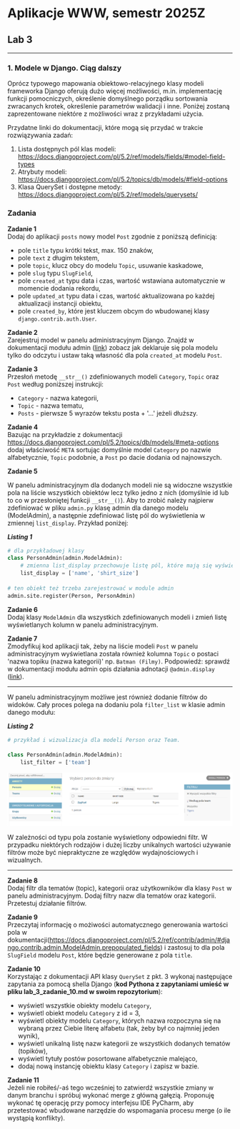 # Aplikacje WWW, semestr 2025Z

## Lab 3
---
### **1. Modele w Django. Ciąg dalszy**


Oprócz typowego mapowania obiektowo-relacyjnego klasy modeli frameworka Django oferują dużo więcej możliwości, m.in. implementację funkcji pomocniczych, określenie domyślnego porządku sortowania zwracanych krotek, określenie parametrów walidacji i inne. Poniżej zostaną zaprezentowane niektóre z możliwości wraz z przykładami użycia.

Przydatne linki do dokumentacji, które mogą się przydać w trakcie rozwiązywania zadań:
1. Lista dostępnych pól klas modeli: https://docs.djangoproject.com/pl/5.2/ref/models/fields/#model-field-types
2. Atrybuty modeli: https://docs.djangoproject.com/pl/5.2/topics/db/models/#field-options
3. Klasa QuerySet i dostępne metody: https://docs.djangoproject.com/pl/5.2/ref/models/querysets/

### Zadania

**Zadanie 1**  
Dodaj do aplikacji `posts` nowy model `Post` zgodnie z poniższą definicją:
* pole `title` typu krótki tekst, max. 150 znaków,
* pole `text` z długim tekstem,
* pole `topic`, klucz obcy do modelu `Topic`, usuwanie kaskadowe,
* pole `slug` typu `SlugField`,
* pole `created_at` typu data i czas, wartość wstawiana automatycznie w momencie dodania rekordu,
* pole `updated_at` typu data i czas, wartość aktualizowana po każdej aktualizacji instancji obiektu,
* pole `created_by`, które jest kluczem obcym do wbudowanej klasy `django.contrib.auth.User`.

**Zadanie 2**  
Zarejestruj model w panelu administracyjnym Django. Znajdź w dokumentacji modułu admin ([link](https://docs.djangoproject.com/pl/5.2/ref/contrib/admin/)) zobacz jak deklaruje się pola modelu tylko do odczytu i ustaw taką własność dla pola `created_at` modelu `Post`.

**Zadanie 3**  
Przesłoń metodę `__str__()` zdefiniowanych modeli `Category`, `Topic` oraz `Post` według poniższej instrukcji:
* `Category` - nazwa kategorii,
* `Topic` - nazwa tematu,
* `Posts` - pierwsze 5 wyrazów tekstu posta + '...' jeżeli dłuższy.

**Zadanie 4**  
Bazując na przykładzie z dokumentacji https://docs.djangoproject.com/pl/5.2/topics/db/models/#meta-options dodaj właściwość `META` sortując domyślnie model `Category` po nazwie alfabetycznie, `Topic` podobnie, a `Post` po dacie dodania od najnowszych.

**Zadanie 5**  

W panelu administracyjnym dla dodanych modeli nie są widoczne wszystkie pola na liście wszystkich obiektów lecz tylko jedno z nich (domyślnie id lub to co w przesłoniętej funkcji `__str__()`). Aby to zrobić należy najpierw zdefiniować w pliku `admin.py` klasę admin dla danego modelu (ModelAdmin), a następnie zdefiniować listę pól do wyświetlenia w zmiennej `list_display`. Przykład poniżej:

**_Listing 1_**
```python
# dla przykładowej klasy
class PersonAdmin(admin.ModelAdmin):
    # zmienna list_display przechowuje listę pól, które mają się wyświetlać w widoku listy danego modelu w panelu administracynym
    list_display = ['name', 'shirt_size']

# ten obiekt też trzeba zarejestrować w module admin
admin.site.register(Person, PersonAdmin)
```

**Zadanie 6**  
Dodaj klasy `ModelAdmin` dla wszystkich zdefiniowanych modeli i zmień listę wyświetlanych kolumn w panelu administracyjnym.

**Zadanie 7**  
Zmodyfikuj kod aplikacji tak, żeby na liście modeli `Post` w panelu administracyjnym wyświetlana została również kolumna `Topic` o postaci 'nazwa topiku (nazwa kategorii)' np. `Batman (Filmy)`. Podpowiedź: sprawdź w dokumentacji modułu admin opis działania adnotacji `@admin.display` ([link](https://docs.djangoproject.com/pl/5.2/ref/contrib/admin/#django.contrib.admin.ModelAdmin.list_display)).

---
W panelu administracyjnym możliwe jest również dodanie filtrów do widoków. Cały proces polega na dodaniu pola `filter_list` w klasie admin danego modułu:

**_Listing 2_**
```python
# przykład i wizualizacja dla modeli Person oraz Team.

class PersonAdmin(admin.ModelAdmin):
    list_filter = ['team']
```
![filtry](filters.png)


W zależności od typu pola zostanie wyświetlony odpowiedni filtr. W przypadku niektórych rodzajów i dużej liczby unikalnych wartości używanie filtrów może być niepraktyczne ze względów wydajnościowych i wizualnych.

---

**Zadanie 8**  
Dodaj filtr dla tematów (topic), kategorii oraz użytkowników dla klasy `Post` w panelu administracyjnym.  Dodaj filtry nazw dla tematów oraz kategorii. Przetestuj działanie filtrów.

**Zadanie 9**  
Przeczytaj informację o możiwości automatycznego generowania wartości pola w dokumentacji(https://docs.djangoproject.com/pl/5.2/ref/contrib/admin/#django.contrib.admin.ModelAdmin.prepopulated_fields) i zastosuj to dla pola `SlugField` modelu `Post`, które będzie generowane z pola `title`.

**Zadanie 10**  
Korzystając z dokumentacji API klasy `QuerySet` z pkt. 3 wykonaj następujące zapytania za pomocą shella Django (**kod Pythona z zapytaniami umieść w pliku lab_3_zadanie_10.md w swoim repozytorium**):
* wyświetl wszystkie obiekty modelu `Category`,
* wyświetl obiekt modelu `Category` z id = 3,
* wyświetl obiekty modelu `Category`, których nazwa rozpoczyna się na wybraną przez Ciebie literę alfabetu (tak, żeby był co najmniej jeden wynik),
* wyświetl unikalną listę nazw kategorii ze wszystkich dodanych tematów (topików),
* wyświetl tytuły postów posortowane alfabetycznie malejąco,
* dodaj nową instancję obiektu klasy `Category` i zapisz w bazie.

**Zadanie 11**  
Jeżeli nie robiłeś/-aś tego wcześniej to zatwierdź wszystkie zmiany w danym branchu i spróbuj wykonać merge z główną gałęzią. Proponuję wykonać tę operację przy pomocy interfejsu IDE PyCharm, aby przetestować wbudowane narzędzie do wspomagania procesu merge (o ile wystąpią konflikty).